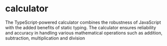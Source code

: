 # calculator
The TypeScript-powered calculator combines the robustness of JavaScript with the added benefits of static typing. The calculator ensures reliability and accuracy in handling various mathematical operations such as addition, subtraction, multiplication and division 

